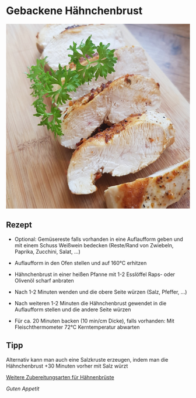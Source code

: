 # Gebackene Hähnchenbrust

![img](imgs/Gebackene_Haehnchenbrust.jpg)

## Rezept
- Optional: Gemüsereste falls vorhanden in eine Auflaufform geben und mit einem Schuss Weißwein bedecken (Reste/Rand von Zwiebeln, Paprika, Zucchini, Salat, ...)

- Auflaufform in den Ofen stellen und auf 160°C erhitzen

- Hähnchenbrust in einer heißen Pfanne mit 1-2 Esslöffel Raps- oder Olivenöl scharf anbraten

- Nach 1-2 Minuten wenden und die obere Seite würzen (Salz, Pfeffer, ...)

- Nach weiteren 1-2 Minuten die Hähnchenbrust gewendet in die Auflaufform stellen und die andere Seite würzen

- Für ca. 20 Minuten backen (10 min/cm Dicke), falls vorhanden: Mit Fleischthermometer 72°C Kerntemperatur abwarten

## Tipp
Alternativ kann man auch eine Salzkruste erzeugen, indem man die Hähnchenbrust +30 Minuten vorher mit Salz würzt

[Weitere Zubereitungsarten für Hähnenbrüste](Haehnchenbrust.md)

*Guten Appetit*
